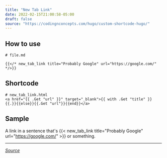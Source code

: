 ```yaml
---
title: "New Tab Link"
date: 2022-02-15T21:00:58-05:00
draft: false
source: "https://codingnconcepts.com/hugo/custom-shortcode-hugo/"
---
```


## How to use

```
# file.md

{{</* new_tab_link title="Probably Google" url="https://google.com/" */>}} 

```

## Shortcode

```
# new_tab_link.html
<a href="{{ .Get "url" }}" target="_blank">{{ with .Get "title" }}{{.}}{{else}}{{.Get "url"}}{{end}}</a>
```

## Sample

A link in a sentence that's {{< new_tab_link title="Probably Google" url="https://google.com/" >}} or something.

---
_[Source](https://codingnconcepts.com/hugo/custom-shortcode-hugo/)_
